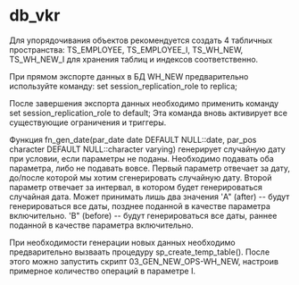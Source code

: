 # db_vkr

Для упорядочивания объектов рекомендуется создать 4 табличных пространства: TS_EMPLOYEE, TS_EMPLOYEE_I, TS_WH_NEW, TS_WH_NEW_I для хранения таблиц и индексов соответственно.

При прямом экспорте данных в БД WH_NEW предварительно используйте команду: set session_replication_role to replica;

После завершения экспорта данных необходимо применить команду set session_replication_role to default;
Эта команда вновь активирует все существующие ограничения и триггеры.

Функция fn_gen_date(par_date date DEFAULT NULL::date, 
                    par_pos character DEFAULT NULL::character varying)
генерирует случайную дату при условии, если параметры не поданы. Необходимо подавать оба параметра, либо не подавать вовсе. 
Первый параметр отвечает за дату, до/после которой мы хотим сгенерировать случайную дату. 
Второй параметр отвечает за интервал, в котором будет генерироваться случайная дата. Может принимать лишь два значения 'A" (after) -- будут генерироваться все даты, позднее поданной в качестве параметра включительно.
                                                                                                                       'B" (before) -- будут генерироваться все даты, раннее поданной в качестве параметра включительно.

При необходимости генерации новых данных необходимо предварительно вызваать процедуру sp_create_temp_table(). После этого можно запустить скрипт 03_GEN_NEW_OPS-WH_NEW, настроив примерное количество операций в параметре I.

